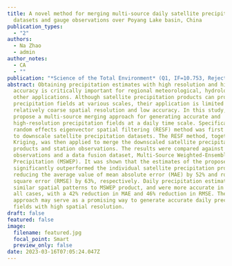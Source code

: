 ```yaml
---
title: A novel method for merging multi-source daily satellite precipitation
  datasets and gauge observations over Poyang Lake basin, China
publication_types:
  - "2"
authors:
  - Na Zhao
  - admin
author_notes:
  - CA
  - ""
publication: "*Science of the Total Environment* (Q1, IF=10.753, Reject)"
abstract: Obtaining precipitation estimates with high resolution and high
  accuracy is critically important for regional meteorological, hydrological and
  other applications. Although satellite precipitation products can provide
  precipitation fields at various scales, their application is limited by the
  relatively coarse spatial resolution and low accuracy. In this study, we
  propose a multi-source merging approach for generating accurate and
  high-resolution precipitation fields at a daily time scale. Specifically, a
  random effects eigenvector spatial filtering (RESF) method was first applied
  to downscale satellite precipitation datasets. The RESF method, together with
  Kriging, was then applied to merge the downscaled satellite precipitation
  products and station observations. The results were compared against
  observations and a data fusion dataset, Multi-Source Weighted-Ensemble
  Precipitation (MSWEP). It was shown that the estimates of the proposed method
  significantly outperformed the individual satellite precipitation product,
  reducing the average value of mean absolute error (MAE) by 52% and root mean
  square error (RMSE) by 63%, respectively. Daily precipitation estimates showed
  similar spatial patterns to MSWEP product, and were more accurate in almost
  all cases, with a 42% reduction in MAE and 46% reduction in RMSE. The proposed
  approach may serve as a promising way to generate accurate daily precipitation
  fields with high spatial resolution.
draft: false
featured: false
image:
  filename: featured.jpg
  focal_point: Smart
  preview_only: false
date: 2023-03-16T07:05:24.047Z
---
```

